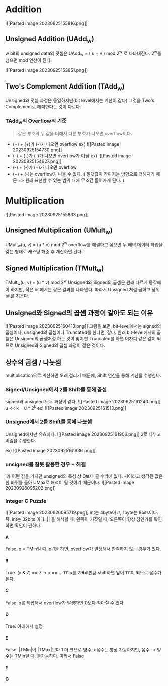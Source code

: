 # Addition

![[Pasted image 20230925155816.png]]
## Unsigned Addition (UAdd<sub>w</sub>)
w bit의 unsigned data의 덧셈은 UAdd<sub>w</sub> = ( u + v ) mod 2<sup>w</sup> 로 나타내진다. 2<sup>w</sup>를 넘으면 mod 연산이 된다.

![[Pasted image 20230925153851.png]]

## Two's Complement Addition (TAdd<sub>w</sub>)
Unsigned와 덧셈 과정은 동일하지만(bit level에서는 계산이 같다) 그것을 Two's Complement로 해석한다는 것이 다르다.

### TAdd<sub>w</sub>의 Overflow의 기준
> 같은 부호의 두 값을 더해서 다른 부호가 나오면 overflow이다.
- (+) + (+)가 (-)가 나오면 overflow
ex)
![[Pasted image 20230925154730.png]]
- (-) + (-)가 (-)가 나오면 overflow가 아님
ex)
![[Pasted image 20230925154627.png]]
- (-) + (-)가 (+)가 나오면 overflow
- (+) + (-)는 overflow가 나올 수 없다. ( 절댓값이 작아지는 방향으로 더해지기 때문 => 원래 표현할 수 있는 범위 내에 무조건 들어가게 된다. )

# Multiplication

![[Pasted image 20230925155833.png]]
## Unsigned Multiplication (UMult<sub>w</sub>)
UMult<sub>w</sub>(u, v) = (u \* v) mod 2<sup>w</sup>
overflow를 해결하고 싶으면 두 배의 데이터 타입을 갖는 형태로 캐스팅 해준 후 계산하면 된다.

## Signed Multiplication (TMult<sub>w</sub>)
TMult<sub>w</sub>(u, v) = (u \* v) mod 2<sup>w</sup> 
Unsigned와 Signed의 곱셈은 원래 다르게 동작해야 하지만, 작은 bit에서는 같은 결과를 나타낸다.
따라서 Unsigned 처럼 곱하고 상위 bit를 지운다.

## Unsigned와 Signed의 곱셈 과정이 같아도 되는 이유

![[Pasted image 20230925160413.png]]
그림을 보면, bit-level에서는 signed의 곱셈이나, unsigned의 곱셈이나 Truncated를 한다면, 같다.
원래 bit-level에서의 곱셈은 Unsigned의 곱셈처럼 하는 것이 맞지만 Truncated를 하면 어차피 같은 값이 되므로 Unsigned와 Signed의 곱셈 과정이 같은 것이다.

## 상수의 곱셈 / 나눗셈
multiplication으로 계산하면 오래 걸리기 때문에, Shift 연산을 통해 계산을 수행한다.
### Signed/Unsigned에서 2를 Shift를 통해 곱셈
signed와 unsigned 모두 과정이 같다.
![[Pasted image 20230925161240.png]]
u << k = u \* 2<sup>k</sup> 
ex)
![[Pasted image 20230925161513.png]]

### Unsigned에서 2를 Shift를 통해 나눗셈
Unsigned에서만 유효하다.
![[Pasted image 20230925161906.png]]
2로 나누고 버림을 수행한다.

ex)
![[Pasted image 20230925161936.png]]

### unsigned를 잘못 활용한 경우 + 해결
i가 어떤 값을 가지던,unsigned의 특성 상 0보다 클 수밖에 없다.
-1이라고 생각된 값은 한 바퀴를 돌아 UMax로 해석이 될 것이기 때문이다.
![[Pasted image 20230926095202.png]]

### Integer C Puzzle
![[Pasted image 20230926095719.png]]
int는 4byte이고, 1byte는 8bits이다. 즉, int는 32bits 이다.
|| 을 해석할 때, 왼쪽이 거짓일 때, 오른쪽이 항상 참인가를 확인하면 확인이 편하다.
#### A
False. x = TMin일 때, x-1을 하면, overflow가 발생해서 만족하지 않는 경우가 있다.
#### B
True.
(x & 7) == 7 → x == ....111
x를 29bit만큼 shift하면 앞이 111이 되므로 음수가 된다.
#### C
False. x를 제곱해서 overflow가 발생하면 0보다 작아질 수 있다.
#### D
True. 아래에서 설명
#### E
False. |TMin|이 |TMax|보다 1 더 크므로 양수->음수는 항상 가능하지만, 음수 -> 양수는 TMin일 때, 불가능하다. 따라서 False  
#### F

#### G
